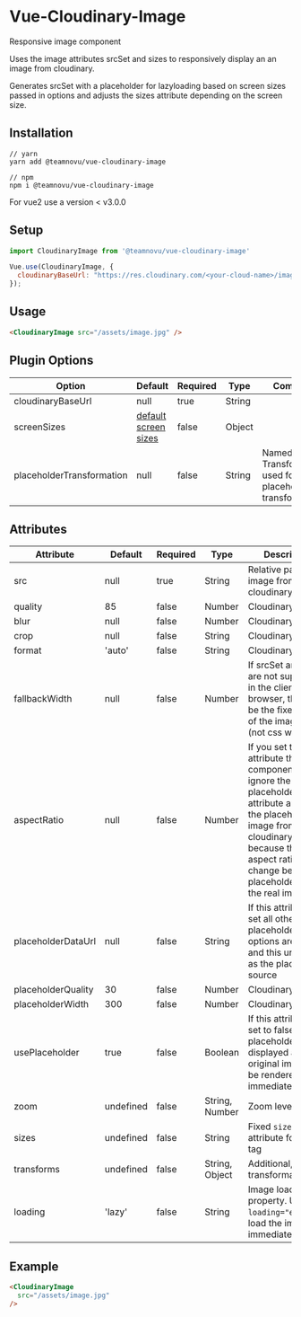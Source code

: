 # Vue-Cloudinary-Image

Responsive image component

Uses the image attributes srcSet and sizes to responsively display an an image from cloudinary.

Generates srcSet with a placeholder for lazyloading based on screen sizes passed in options and adjusts the sizes attribute depending on the screen size.

## Installation

```shell
// yarn
yarn add @teamnovu/vue-cloudinary-image

// npm
npm i @teamnovu/vue-cloudinary-image
```

For vue2 use a version < v3.0.0

## Setup

```javascript
import CloudinaryImage from '@teamnovu/vue-cloudinary-image'

Vue.use(CloudinaryImage, {
  cloudinaryBaseUrl: "https://res.cloudinary.com/<your-cloud-name>/image/upload/",
});
```

## Usage

```html
<CloudinaryImage src="/assets/image.jpg" />
```

## Plugin Options

| Option                    | Default                                             | Required | Type   | Comment |
| ------------------------- | --------------------------------------------------- | -------- | ------ | ------- |
| cloudinaryBaseUrl         | null                                                | true     | String |         |
| screenSizes               | [default screen sizes](src/default-screen-sizes.js) | false    | Object |         |
| placeholderTransformation | null                                                | false    | String | Named Transformation used for the placeholder transformation |

## Attributes

| Attribute          | Default | Required | Type   | Description                                                                                                                                                                                                     |
|--------------------| ------- | -------- | ------ |-----------------------------------------------------------------------------------------------------------------------------------------------------------------------------------------------------------------|
| src                | null    | true     | String | Relative path to image from cloudinaryAssetUrl                                                                                                                                                                  |
| quality            | 85      | false    | Number | Cloudinary Option                                                                                                                                                                                               |
| blur               | null    | false    | Number | Cloudinary Option                                                                                                                                                                                               |
| crop               | null    | false    | String | Cloudinary Option                                                                                                                                                                                               |
| format             | 'auto'    | false    | String | Cloudinary Option                                                                                                                                                                                               |
| fallbackWidth      | null    | false    | Number | If srcSet and sizes are not supported in the clients browser, this will be the fixed width of the image itself (not css width)                                                                                  |  |
| aspectRatio        | null    | false    | Number | If you set this attribute the component will ignore the placeholderDataUrl attribute and load the placeholder image from cloudinary because the aspect ratio would change between placeholder and the real image |
| placeholderDataUrl | null    | false    | String | If this attribute is set all other placeholder options are ignored and this url is used as the placeholder source                                                                                               |
| placeholderQuality | 30      | false    | Number | Cloudinary Option                                                                                                                                                                                               |
| placeholderWidth   | 300     | false    | Number | Cloudinary Option                                                                                                                                                                                               |
| usePlaceholder     | true    | false    | Boolean | If this attribute is set to false, no placeholder will be displayed and the original image will be rendered immediately                                                                                         |
| zoom               | undefined    | false    | String, Number | Zoom level                                                                                                                                                                                                      |
| sizes              | undefined    | false    | String | Fixed `sizes` attribute for img tag                                                                                                                                                                               |
| transforms         | undefined    | false    | String, Object | Additional, raw transformations                                                                                                                                                                                 |
| loading            | 'lazy'      | false    | String |  Image loading property. Use `loading="eager"` to load the image immediately |

## Example

```html
<CloudinaryImage
  src="/assets/image.jpg"
/>
```
